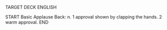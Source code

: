 TARGET DECK
ENGLISH

START
Basic
Applause
Back: n. 1 approval shown by clapping the hands. 2 warm approval.
END
